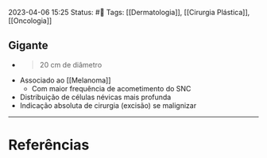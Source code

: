 2023-04-06 15:25
Status: #🌱 
Tags: [[Dermatologia]], [[Cirurgia Plástica]], [[Oncologia]]
<br/>
## Gigante
- >20 cm de diâmetro
- Associado ao [[Melanoma]]
	- Com maior frequência de acometimento do SNC
- Distribuição de células névicas mais profunda
- Indicação absoluta de cirurgia (excisão) se malignizar
____
# Referências

